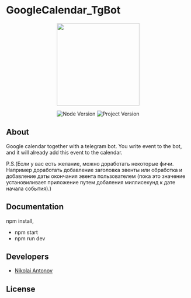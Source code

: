 # GoogleCalendar_TgBot

<p align="center">
      <img src="https://soshace.com/wp-content/uploads/2019/12/building-a-telegram-bott.jpg" width="226">
</p>

<p align="center">
   <img src="https://img.shields.io/badge/Node-v20-green" alt="Node Version">
   <img src="https://img.shields.io/badge/Project-v1-orange" alt="Project Version">
</p>

## About
Google calendar together with a telegram bot. You write event to the bot, and it will already add this event to the calendar.

P.S.(Если у вас есть желание, можно доработать некоторые фичи. Например доработать добавление заголовка эвенты или обработка и добавление даты окончания эвента пользователем (пока это значение установиливает приложение путем добаления миллисекунд к дате начала события).)


## Documentation

npm install, 
 - npm start
 - npm run dev

## Developers

- [Nikolai Antonov](https://github.com/Anti6ot)

## License
